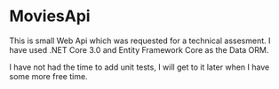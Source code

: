 # MoviesApi

This is small Web Api which was requested for a technical assesment. I have used .NET Core 3.0 and Entity Framework Core as the Data ORM.

I have not had the time to add unit tests, I will get to it later when I have some more free time.

